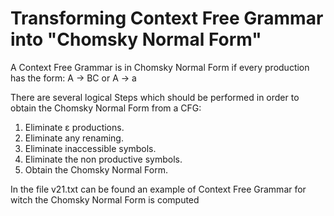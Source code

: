 # Transforming Context Free Grammar into "Chomsky Normal Form"

A Context Free Grammar is in Chomsky Normal Form
if every production has the form: A → BC or A → a

There are several logical Steps which should be performed in order to obtain the Chomsky Normal Form from a CFG:

1. Eliminate ε productions.
2. Eliminate any renaming.
3. Eliminate inaccessible symbols.
4. Eliminate the non productive symbols.
5. Obtain the Chomsky Normal Form.

In the file v21.txt can be found an example of Context Free Grammar for witch the Chomsky Normal Form is computed
